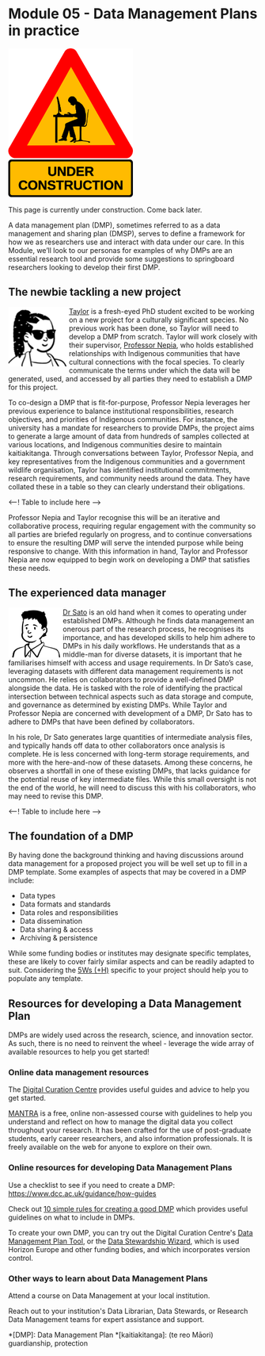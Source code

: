 # Module 05 - Data Management Plans in practice

<img src="https://github.com/GenomicsAotearoa/data-management-resources/blob/main/docs/figures/under-construction_geek_man_01.png?raw=true" alt="Under Construction sign" style="height:300px;">

This page is currently under construction. Come back later.

A data management plan (DMP), sometimes referred to as a data management and sharing plan (DMSP), serves to define a framework for how we as researchers use and interact with data under our care. In this Module, we’ll look to our personas for examples of why DMPs are an essential research tool and provide some suggestions to springboard researchers looking to develop their first DMP. 

## The newbie tackling a new project

<p>
<img src="https://github.com/GenomicsAotearoa/data-management-resources/blob/main/docs/figures/Taylor-profile.png?raw=true" alt="Profile image of Taylor Smith" style="float:left;height:120px;"> <a href="https://genomicsaotearoa.github.io/data-management-resources/personas/persona1/">Taylor</a> is a fresh-eyed PhD student excited to be working on a new project for a culturally significant species. No previous work has been done, so Taylor will need to develop a DMP from scratch. Taylor will work closely with their supervisor, <a href="https://genomicsaotearoa.github.io/data-management-resources/personas/persona3/">Professor Nepia</a>, who holds established relationships with Indigenous communities that have cultural connections with the focal species. To clearly communicate the terms under which the data will be generated, used, and accessed by all parties they need to establish a DMP for this project. 
</p>

To co-design a DMP that is fit-for-purpose, Professor Nepia leverages her previous experience to balance institutional responsibilities, research objectives, and priorities of Indigenous communities. For instance, the university has a mandate for researchers to provide DMPs, the project aims to generate a large amount of data from hundreds of samples collected at various locations, and Indigenous communities desire to maintain kaitiakitanga. Through conversations between Taylor, Professor Nepia, and key representatives from the Indigenous communities and a government wildlife organisation, Taylor has identified institutional commitments, research requirements, and community needs around the data. They have collated these in a table so they can clearly understand their obligations. 

<--! Table to include here -->

Professor Nepia and Taylor recognise this will be an iterative and collaborative process, requiring regular engagement with the community so all parties are briefed regularly on progress, and to continue conversations to ensure the resulting DMP will serve the intended purpose while being responsive to change. With this information in hand, Taylor and Professor Nepia are now equipped to begin work on developing a DMP that satisfies these needs. 

## The experienced data manager

<p>
<img src="https://github.com/GenomicsAotearoa/data-management-resources/blob/main/docs/figures/Atsushi-profile.png?raw=true" alt="Profile image of Dr Atsushi Sato" style="float:left;height:100px;"> <a href="https://genomicsaotearoa.github.io/data-management-resources/personas/persona2/">Dr Sato</a> is an old hand when it comes to operating under established DMPs. Although he finds data management an onerous part of the research process, he recognises its importance, and has developed skills to help him adhere to DMPs in his daily workflows. He understands that as a middle-man for diverse datasets, it is important that he familiarises himself with access and usage requirements. In Dr Sato’s case, leveraging datasets with different data management requirements is not uncommon. He relies on collaborators to provide a well-defined DMP alongside the data. He is tasked with the role of identifying the practical intersection between technical aspects such as data storage and compute, and governance as determined by existing DMPs. While Taylor and Professor Nepia are concerned with development of a DMP, Dr Sato has to adhere to DMPs that have been defined by collaborators. 
</p>

In his role, Dr Sato generates large quantities of intermediate analysis files, and typically hands off data to other collaborators once analysis is complete. He is less concerned with long-term storage requirements, and more with the here-and-now of these datasets. Among these concerns, he observes a shortfall in one of these existing DMPs, that lacks guidance for the potential reuse of key intermediate files. While this small oversight is not the end of the world, he will need to discuss this with his collaborators, who may need to revise this DMP. 

<--! Table to include here -->

## The foundation of a DMP

By having done the background thinking and having discussions around data management for a proposed project you will be well set up to fill in a DMP template. Some examples of aspects that may be covered in a DMP include: 

* Data types
* Data formats and standards
* Data roles and responsibilities
* Data dissemination
* Data sharing & access
* Archiving & persistence

While some funding bodies or institutes may designate specific templates, these are likely to cover fairly similar aspects and can be readily adapted to suit. Considering the [5Ws (+H)](https://github.com/GenomicsAotearoa/data-management-resources/blob/main/docs/figures/5Ws-eResearch-support-staff-draft-v2.png?raw=true) specific to your project should help you to populate any template.


## Resources for developing a Data Management Plan

DMPs are widely used across the research, science, and innovation sector. As such, there is no need to reinvent the wheel - leverage the wide array of available resources to help you get started! 

### Online data management resources 

The [Digital Curation Centre](https://www.dcc.ac.uk/guidance/how-guides/develop-data-plan) provides useful guides and advice to help you get started.

[MANTRA](https://mantra.ed.ac.uk/) is a free, online non-assessed course with guidelines to help you understand and reflect on how to manage the digital data you collect throughout your research. It has been crafted for the use of post-graduate students, early career researchers, and also information professionals. It is freely available on the web for anyone to explore on their own. 

### Online resources for developing Data Management Plans

Use a checklist to see if you need to create a DMP: https://www.dcc.ac.uk/guidance/how-guides

Check out [10 simple rules for creating a good DMP](https://datamanagement.hms.harvard.edu/plan-design/data-management-plans) which provides useful guidelines on what to include in DMPs. 

To create your own DMP, you can try out the Digital Curation Centre's [Data Management Plan Tool](https://dmponline.dcc.ac.uk/), or the [Data Stewardship Wizard](https://ds-wizard.org/), which is used Horizon Europe and other funding bodies, and which incorporates version control.

### Other ways to learn about Data Management Plans

Attend a course on Data Management at your local institution.

Reach out to your institution's Data Librarian, Data Stewards, or Research Data Management teams for expert assistance and support.

*[DMP]: Data Management Plan
*[kaitiakitanga]: (te reo Māori) guardianship, protection  
